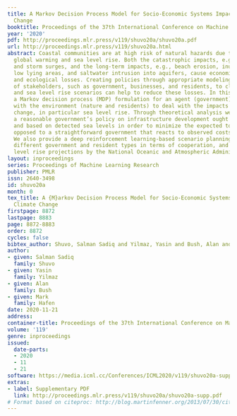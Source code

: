 ```yaml
---
title: A Markov Decision Process Model for Socio-Economic Systems Impacted by Climate
  Change
booktitle: Proceedings of the 37th International Conference on Machine Learning
year: '2020'
pdf: http://proceedings.mlr.press/v119/shuvo20a/shuvo20a.pdf
url: http://proceedings.mlr.press/v119/shuvo20a.html
abstract: Coastal communities are at high risk of natural hazards due to unremitting
  global warming and sea level rise. Both the catastrophic impacts, e.g., tidal flooding
  and storm surges, and the long-term impacts, e.g., beach erosion, inundation of
  low lying areas, and saltwater intrusion into aquifers, cause economic, social,
  and ecological losses. Creating policies through appropriate modeling of the responses
  of stakeholders, such as government, businesses, and residents, to climate change
  and sea level rise scenarios can help to reduce these losses. In this work, we propose
  a Markov decision process (MDP) formulation for an agent (government) which interacts
  with the environment (nature and residents) to deal with the impacts of climate
  change, in particular sea level rise. Through theoretical analysis we show that
  a reasonable government’s policy on infrastructure development ought to be proactive
  and based on detected sea levels in order to minimize the expected total cost, as
  opposed to a straightforward government that reacts to observed costs from nature.
  We also provide a deep reinforcement learning-based scenario planning tool considering
  different government and resident types in terms of cooperation, and different sea
  level rise projections by the National Oceanic and Atmospheric Administration (NOAA).
layout: inproceedings
series: Proceedings of Machine Learning Research
publisher: PMLR
issn: 2640-3498
id: shuvo20a
month: 0
tex_title: A {M}arkov Decision Process Model for Socio-Economic Systems Impacted by
  Climate Change
firstpage: 8872
lastpage: 8883
page: 8872-8883
order: 8872
cycles: false
bibtex_author: Shuvo, Salman Sadiq and Yilmaz, Yasin and Bush, Alan and Hafen, Mark
author:
- given: Salman Sadiq
  family: Shuvo
- given: Yasin
  family: Yilmaz
- given: Alan
  family: Bush
- given: Mark
  family: Hafen
date: 2020-11-21
address: 
container-title: Proceedings of the 37th International Conference on Machine Learning
volume: '119'
genre: inproceedings
issued:
  date-parts:
  - 2020
  - 11
  - 21
software: https://media.icml.cc/Conferences/ICML2020/v119/shuvo20a-supp.zip
extras:
- label: Supplementary PDF
  link: http://proceedings.mlr.press/v119/shuvo20a/shuvo20a-supp.pdf
# Format based on citeproc: http://blog.martinfenner.org/2013/07/30/citeproc-yaml-for-bibliographies/
---
```

